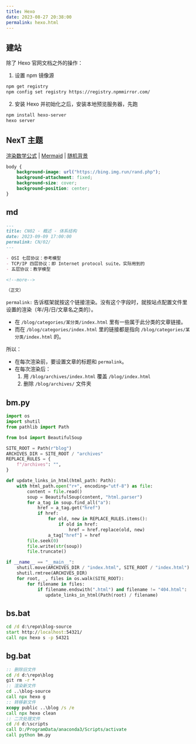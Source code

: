 ```yaml
---
title: Hexo
date: 2023-08-27 20:38:00
permalink: hexo.html
---
```


## 建站

除了 Hexo 官网文档之外的操作：

1. 设置 npm 镜像源

```sh
npm get registry
npm config set registry https://registry.npmmirror.com/
```

2. 安装 Hexo 并初始化之后，安装本地预览服务器，先跑

```sh
npm install hexo-server
hexo server
```

## NexT 主题

[渲染数学公式](https://theme-next.js.org/docs/third-party-services/math-equations)
| [Mermaid](https://theme-next.js.org/docs/tag-plugins/mermaid)
| [随机背景](https://theme-next.js.org/docs/advanced-settings/custom-files)

```css
body {
    background-image: url("https://bing.img.run/rand.php");
    background-attachment: fixed;
    background-size: cover;
    background-position: center;
}
```

## md

```md
---
title: CN02 - 概述 - 体系结构
date: 2023-09-09 17:00:00
permalink: CN/02/
---

- OSI 七层协议：参考模型
- TCP/IP 四层协议：即 Internet protocol suite，实际用到的
- 五层协议：教学模型

<!--more-->

（正文）
```

`permalink:` 告诉框架就按这个链接渲染。没有这个字段时，就按站点配置文件里设置的渲染（年/月/日/文章名之类的）。

- 在 `/blog/categories/某分类/index.html` 里有一些属于此分类的文章链接。
- 而在 `/blog/categories/index.html` 里的链接都是指向 `/blog/categories/某分类/index.html` 的。

所以：

- 在每次渲染前，要设置文章的标题和 `permalink`。
- 在每次渲染后：
  1. 用 `/blog/archives/index.html` 覆盖 `/blog/index.html`
  2. 删除 `/blog/archives/` 文件夹

## bm.py

```py
import os
import shutil
from pathlib import Path

from bs4 import BeautifulSoup

SITE_ROOT = Path(r"blog")
ARCHIVES_DIR = SITE_ROOT / "archives"
REPLACE_RULES = {
    f"/archives": "",
}

def update_links_in_html(html_path: Path):
    with html_path.open("r+", encoding="utf-8") as file:
        content = file.read()
        soup = BeautifulSoup(content, "html.parser")
        for a_tag in soup.find_all("a"):
            href = a_tag.get("href")
            if href:
                for old, new in REPLACE_RULES.items():
                    if old in href:
                        href = href.replace(old, new)
                a_tag["href"] = href
        file.seek(0)
        file.write(str(soup))
        file.truncate()

if __name__ == "__main__":
    shutil.move(ARCHIVES_DIR / "index.html", SITE_ROOT / "index.html")
    shutil.rmtree(ARCHIVES_DIR)
    for root, _, files in os.walk(SITE_ROOT):
        for filename in files:
            if filename.endswith(".html") and filename != "404.html":
               update_links_in_html(Path(root) / filename)
```

## bs.bat

```bat
cd /d d:\repo\blog-source
start http://localhost:54321/
call npx hexo s -p 54321
```

## bg.bat

```bat
:: 删除旧文件
cd /d d:\repo\blog
git rm -r *
:: 渲染新文件
cd ..\blog-source
call npx hexo g
:: 转移新文件
xcopy public ..\blog /s /e
call npx hexo clean
:: 二次处理文件
cd /d d:\scripts
call D:/ProgramData/anaconda3/Scripts/activate
call python bm.py
```
